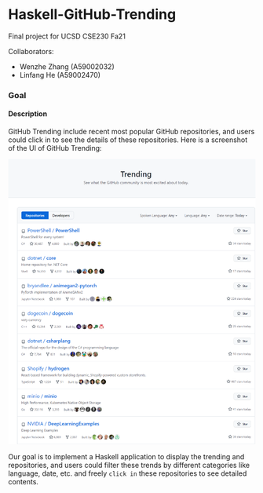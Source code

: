# Haskell-GitHub-Trending
Final project for UCSD CSE230 Fa21



Collaborators:

- Wenzhe Zhang (A59002032)
- Linfang He   (A59002470)





### Goal

#### Description

GitHub Trending include recent most popular GitHub repositories, and users could click in to see the details of these repositories. Here is a screenshot of the UI of GitHub Trending:

![TrendingUI](./img/TrendingUI.png)

Our goal is to implement a Haskell application to display the trending and repositories, and users could filter these trends by different categories like language, date, etc. and freely `click in` these repositories to see detailed contents.
